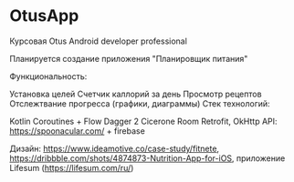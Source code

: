 # OtusApp

Курсовая Otus Android developer professional

Планируется создание приложения "Планировщик питания"

Функциональность:

Установка целей
Счетчик каллорий за день
Просмотр рецептов
Отслежтвание прогресса (графики, диаграммы)
Стек технологий:

Kotlin
Coroutines + Flow
Dagger 2
Cicerone
Room
Retrofit, OkHttp
API: https://spoonacular.com/ + firebase

Дизайн: https://www.ideamotive.co/case-study/fitnete, https://dribbble.com/shots/4874873-Nutrition-App-for-iOS, приложение Lifesum (https://lifesum.com/ru/)
